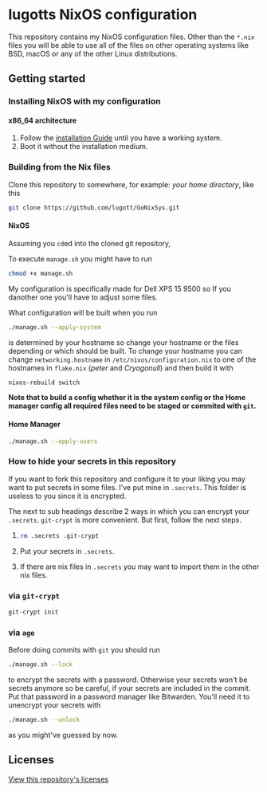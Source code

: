 # lugotts NixOS configuration

This repository contains my NixOS configuration files. Other than the `*.nix` files you will be able to use all of the files on other operating systems like BSD, macOS or any of the other Linux distributions.

## Getting started

### Installing NixOS with my configuration

#### x86_64 architecture

1. Follow the [installation Guide](INSTALL.md) until you have a working system.
2. Boot it without the installation medium.
### Building from the Nix files

Clone this repository to somewhere, for example: *your home directory*, like this

```bash
git clone https://github.com/lugott/GoNixSys.git
```
#### NixOS

Assuming you `cd`ed into the cloned git repository,

To execute `manage.sh` you might have to run
```bash
chmod +x manage.sh
```

My configuration is specifically made for Dell XPS 15 9500 so If you danother one you'll have to adjust some files.

What configuration will be built when you run
```bash
./manage.sh --apply-system
```
is determined by your hostname so change your hostname or the files depending or which should be built. To change your hostname you can change `networking.hostname` in `/etc/nixos/configuration.nix` to one of the hostnames in `flake.nix` (*peter* and *Cryogonull*) and then build it with
```bash
nixos-rebuild switch
```

**Note that to build a config whether it is the system config or the Home manager config all required files need to be staged or commited with `git`.**

#### Home Manager

```bash
./manage.sh --apply-users
```


### How to hide your secrets in this repository

If you want to fork this repository and configure it to your liking you may want to put secrets in some files. I've put mine in `.secrets`. This folder is useless to you since it is encrypted.

The next to sub headings describe 2 ways in which you can encrypt your `.secrets`. `git-crypt` is more convenient. But first, follow the next steps.

1. ```bash
   rm .secrets .git-crypt
   ```

2. Put your secrets in `.secrets`.

3. If there are nix files in `.secrets` you may want to import them in the other nix files.

### via `git-crypt`

```bash
git-crypt init
```

### via `age`

Before doing commits with `git` you should run
```bash
./manage.sh --lock
```
to encrypt the secrets with a password. Otherwise your secrets won't be secrets anymore so be careful, if your secrets are included in the commit. Put that password in a password manager like Bitwarden. You'll need it to unencrypt your secrets with
```bash
./manage.sh --unlock
```
as you might've guessed by now.

## Licenses

[View this repository's licenses](LICENSE.md)

<!-- ## Credits

Thanks [Wil Taylor](https://github.com/wiltaylor) for teaching me nix flakes and `git crypt` in [your awesome tutorial series](https://www.youtube.com/watch?v=QKoQ1gKJY5A&list=PL-saUBvIJzOkjAw_vOac75v-x6EzNzZq-)! -->

